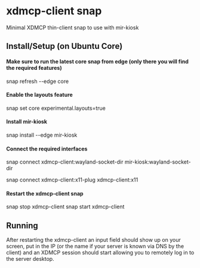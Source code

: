 # xdmcp-client snap
Minimal XDMCP thin-client snap to use with mir-kiosk

## Install/Setup (on Ubuntu Core)

#### Make sure to run the latest core snap from edge (only there you will find the required features)

snap refresh --edge core

#### Enable the layouts feature

snap set core experimental.layouts=true

#### Install mir-kiosk

snap install --edge mir-kiosk

#### Connect the required interfaces

snap connect xdmcp-client:wayland-socket-dir mir-kiosk:wayland-socket-dir

snap connect xdmcp-client:x11-plug xdmcp-client:x11

#### Restart the xdmcp-client snap

snap stop xdmcp-client
snap start xdmcp-client

## Running

After restarting the xdmcp-client an input field should show up on your screen, put in the IP (or the name if your server is known via DNS by the client) and an XDMCP session should start allowing you to remotely log in to the server desktop.
